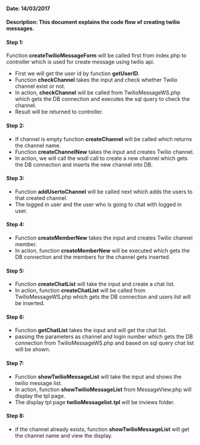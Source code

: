 #### Date: 14/03/2017

#### Description: This document explains the code flow of creating twilio messages.

#### Step 1:

Function **createTwilioMessageForm** will be called first from index.php to controller which is used for create message using twilio api.

- First we will get the user id by function **getUserID**.
- Function **checkChannel** takes the input and check whether Twilio channel exist or not.
- In action, **checkChannel** will be called from TwilioMessageWS.php which gets the DB connection and executes the sql query to check the channel.
- Result will be returned to controller.


#### Step 2:

- If channel is empty function **createChannel** will be called which returns the channel name.
- Function **createChannelNew** takes the input and creates Twilio channel.
- In action, we will call the wsdl call to create a new channel which gets the DB connection and inserts the new channel into DB.


#### Step 3:

- Function **addUsertoChannel** will be called next which adds the users to that created channel.
- The logged in user and the user who is going to chat with logged in user.


#### Step 4:

- Function **createMemberNew** takes the input and creates Twilio channel member.
- In action, function **createMemberNew** will be executed which gets the DB connection and the members for the channel gets inserted.

#### Step 5:

- Function **createChatList** will take the input and create a chat list.
- In action, function **createChatList** will be called from TwilioMessageWS.php which gets the DB connection and users list will be inserted.

#### Step 6:

- Function **getChatList** takes the input and will get the chat list.
- passing the parameters as channel and login number which gets the DB connection from TwilioMessageWS.php and based on sql query chat list will be shown.

#### Step 7:

- Function **showTwilioMessageList** will take the input and shows the twilio message list.
- In action, function **showTwilioMessageList** from MessageView.php will display the tpl page.
- The display tpl page **twilioMessagelist.tpl** will be inviews folder.

#### Step 8:

- if the channel already exists, function **showTwilioMessageList** will get the channel name and view the display.



